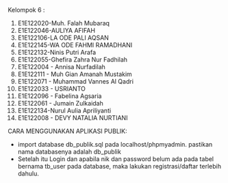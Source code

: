 Kelompok 6 :
1. E1E122020-Muh. Falah Mubaraq
2. E1E122046-AULIYA AFIFAH
3. E1E122106-LA ODE PALI AQSAN
4. E1E122145-WA ODE FAHMI RAMADHANI
5. E1E122132-Ninis Putri Arafa
6. E1E122055-Ghefira Zahra Nur Fadhilah
7. E1E122004 - Annisa Nurfadilah
8. E1E122111 - Muh Gian Amanah Mustakim
9. E1E122071 - Muhammad Vannes Al Qadri
10. E1E122033 - USRIANTO
11. E1E122096  - Fabelina Agsaria
12. E1E122061 - Jumain Zulkaidah
13. E1E122134-Nurul Aulia Apriliyanti
14. E1E122008 - DEVY NATALIA NURTIANI

CARA MENGGUNAKAN APLIKASI PUBLIK:
- import database db_publik.sql pada localhost/phpmyadmin. pastikan nama databasenya adalah db_publik
- Setelah itu Login dan apabila nik dan password belum ada pada tabel bernama tb_user pada database, maka lakukan registrasi/daftar terlebih dahulu.
  

